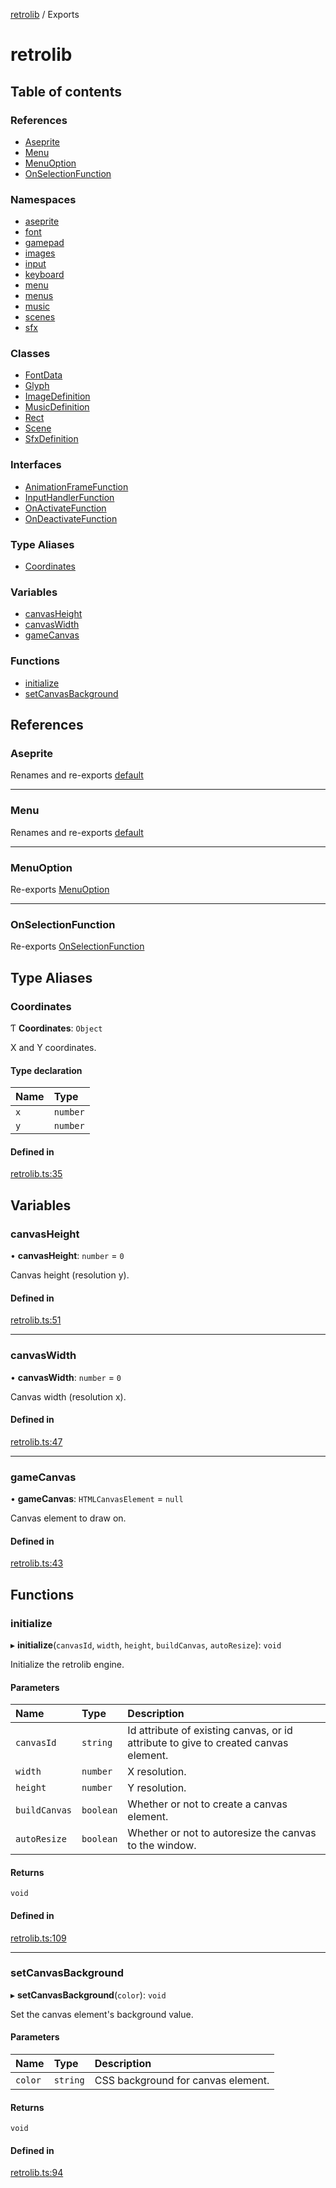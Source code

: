 [retrolib](README.md) / Exports

# retrolib

## Table of contents

### References

- [Aseprite](modules.md#aseprite)
- [Menu](modules.md#menu)
- [MenuOption](modules.md#menuoption)
- [OnSelectionFunction](modules.md#onselectionfunction)

### Namespaces

- [aseprite](modules/aseprite.md)
- [font](modules/font.md)
- [gamepad](modules/gamepad.md)
- [images](modules/images.md)
- [input](modules/input.md)
- [keyboard](modules/keyboard.md)
- [menu](modules/menu.md)
- [menus](modules/menus.md)
- [music](modules/music.md)
- [scenes](modules/scenes.md)
- [sfx](modules/sfx.md)

### Classes

- [FontData](classes/FontData.md)
- [Glyph](classes/Glyph.md)
- [ImageDefinition](classes/ImageDefinition.md)
- [MusicDefinition](classes/MusicDefinition.md)
- [Rect](classes/Rect.md)
- [Scene](classes/Scene.md)
- [SfxDefinition](classes/SfxDefinition.md)

### Interfaces

- [AnimationFrameFunction](interfaces/AnimationFrameFunction.md)
- [InputHandlerFunction](interfaces/InputHandlerFunction.md)
- [OnActivateFunction](interfaces/OnActivateFunction.md)
- [OnDeactivateFunction](interfaces/OnDeactivateFunction.md)

### Type Aliases

- [Coordinates](modules.md#coordinates)

### Variables

- [canvasHeight](modules.md#canvasheight)
- [canvasWidth](modules.md#canvaswidth)
- [gameCanvas](modules.md#gamecanvas)

### Functions

- [initialize](modules.md#initialize)
- [setCanvasBackground](modules.md#setcanvasbackground)

## References

### Aseprite

Renames and re-exports [default](classes/aseprite.default.md)

___

### Menu

Renames and re-exports [default](classes/menu.default.md)

___

### MenuOption

Re-exports [MenuOption](modules/menu.md#menuoption)

___

### OnSelectionFunction

Re-exports [OnSelectionFunction](interfaces/menu.OnSelectionFunction.md)

## Type Aliases

### Coordinates

Ƭ **Coordinates**: `Object`

X and Y coordinates.

#### Type declaration

| Name | Type |
| :------ | :------ |
| `x` | `number` |
| `y` | `number` |

#### Defined in

[retrolib.ts:35](https://github.com/philbgarner/retrolib/blob/5caf158/src/retrolib.ts#L35)

## Variables

### canvasHeight

• **canvasHeight**: `number` = `0`

Canvas height (resolution y).

#### Defined in

[retrolib.ts:51](https://github.com/philbgarner/retrolib/blob/5caf158/src/retrolib.ts#L51)

___

### canvasWidth

• **canvasWidth**: `number` = `0`

Canvas width (resolution x).

#### Defined in

[retrolib.ts:47](https://github.com/philbgarner/retrolib/blob/5caf158/src/retrolib.ts#L47)

___

### gameCanvas

• **gameCanvas**: `HTMLCanvasElement` = `null`

Canvas element to draw on.

#### Defined in

[retrolib.ts:43](https://github.com/philbgarner/retrolib/blob/5caf158/src/retrolib.ts#L43)

## Functions

### initialize

▸ **initialize**(`canvasId`, `width`, `height`, `buildCanvas`, `autoResize`): `void`

Initialize the retrolib engine.

#### Parameters

| Name | Type | Description |
| :------ | :------ | :------ |
| `canvasId` | `string` | Id attribute of existing canvas, or id attribute to give to created canvas element. |
| `width` | `number` | X resolution. |
| `height` | `number` | Y resolution. |
| `buildCanvas` | `boolean` | Whether or not to create a canvas element. |
| `autoResize` | `boolean` | Whether or not to autoresize the canvas to the window. |

#### Returns

`void`

#### Defined in

[retrolib.ts:109](https://github.com/philbgarner/retrolib/blob/5caf158/src/retrolib.ts#L109)

___

### setCanvasBackground

▸ **setCanvasBackground**(`color`): `void`

Set the canvas element's background value.

#### Parameters

| Name | Type | Description |
| :------ | :------ | :------ |
| `color` | `string` | CSS background for canvas element. |

#### Returns

`void`

#### Defined in

[retrolib.ts:94](https://github.com/philbgarner/retrolib/blob/5caf158/src/retrolib.ts#L94)
